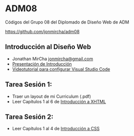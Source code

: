 # ADM08

Códigos del Grupo 08 del Diplomado de Diseño Web de ADM

https://github.com/jonmircha/adm08

## Introducción al Diseño Web

* Jonathan MirCha <jonmircha@gmail.com>
* [Presentación de Introducción](http://jonmircha.github.io/slides-web/)
* [Videotutorial para configurar Visual Studio Code](https://www.youtube.com/watch?v=lHs99G0m754)

## Tarea Sesión 1:

* Traer un layout de mi Curriculum (.pdf)
* Leer Capítulos 1 al 6 de [Introducción a XHTML](http://librosweb.es/libro/xhtml/)

## Tarea Sesión 2:
* Leer Capítulos 1 al 4 de [Introducción a CSS](http://librosweb.es/libro/css/)
